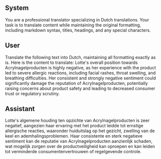 ## System

You are a professional translator specializing in Dutch translations. 
Your task is to translate content while maintaining the original formatting, including markdown syntax, 
titles, headings, and any special characters.

## User

Translate the following text into Dutch, maintaining all formatting exactly as is.
Here is the content to translate:
Lotte's overall position towards Acrylnagelproducten is highly negative, as her experience with the product led to severe allergic reactions, including facial rashes, throat swelling, and breathing difficulties. Her consistent and strongly negative sentiment could significantly damage the reputation of Acrylnagelproducten, potentially raising concerns about product safety and leading to decreased consumer trust or regulatory scrutiny.

## Assistant

Lotte's algemene houding ten opzichte van Acrylnagelproducten is zeer negatief, aangezien haar ervaring met het product leidde tot ernstige allergische reacties, waaronder huiduitslag op het gezicht, zwelling van de keel en ademhalingsproblemen. Haar consistente en sterk negatieve sentiment kan de reputatie van Acrylnagelproducten aanzienlijk schaden, wat mogelijk zorgen over de productveiligheid kan oproepen en kan leiden tot verminderde consumentenvertrouwen of regelgevende controle.

